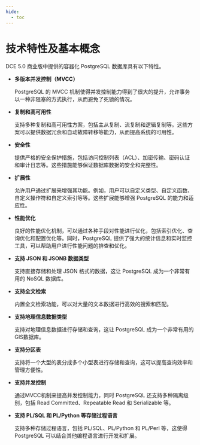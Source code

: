 ```yaml
---
hide:
  - toc
---
```


# 技术特性及基本概念

DCE 5.0 商业版中提供的容器化 PostgreSQL 数据库具有以下特性。

- **多版本并发控制（MVCC）**
	
	PostgreSQL 的 MVCC 机制使得并发控制能力得到了很大的提升，允许事务以一种非阻塞的方式执行，从而避免了死锁的情况。
	
- **复制和高可用性**

	支持多种复制和高可用性方案，包括主从复制、流复制和逻辑复制等。这些方案可以提供数据冗余和自动故障转移等能力，从而提高系统的可用性。

- **安全性**

	提供严格的安全保护措施，包括访问控制列表（ACL）、加密传输、密码认证和审计日志等。这些措施能够保证数据库数据的安全和完整性。

- **扩展性**

	允许用户通过扩展来增强其功能。例如，用户可以自定义类型、自定义函数、自定义操作符和自定义索引等等。这些扩展能够增强 PostgreSQL 的能力和适应性。

- **性能优化**

	良好的性能优化机制，可以通过各种手段对性能进行优化，包括索引优化、查询优化和配置优化等。同时，PostgreSQL 提供了强大的统计信息和实时监控工具，可以帮助用户进行性能问题的排查和优化。

- **支持 JSON 和 JSONB 数据类型**

	支持直接存储和处理 JSON 格式的数据，这让 PostgreSQL 成为一个非常有用的 NoSQL 数据库。
	
- **支持全文检索**

	内置全文检索功能，可以对大量的文本数据进行高效的搜索和匹配。
	
- **支持地理信息数据类型**

	支持对地理信息数据进行存储和查询，这让 PostgreSQL 成为一个非常有用的GIS数据库。
	
- **支持分区表**

	支持将一个大型的表分成多个小型表进行存储和查询，这可以提高查询效率和管理方便性。
	
- **支持并发控制**

	通过MVCC机制来提高并发控制能力，同时 PostgreSQL 还支持多种隔离级别，包括 Read Committed、Repeatable Read 和 Serializable 等。
	
- **支持 PL/SQL 和 PL/Python 等存储过程语言**

	支持多种存储过程语言，包括 PL/SQL、PL/Python 和 PL/Perl 等，这使得 PostgreSQL 可以结合其他编程语言进行开发和扩展。
